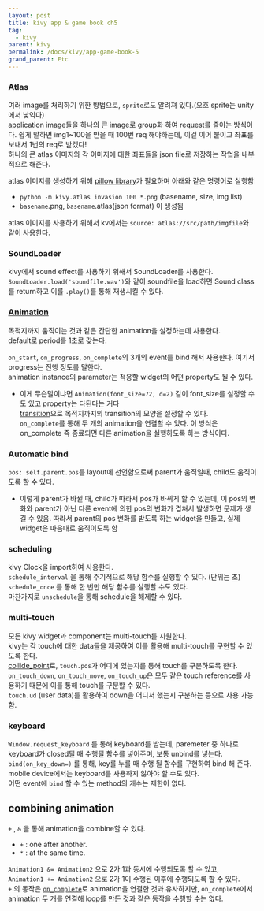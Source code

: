 ```yaml
---
layout: post
title: kivy app & game book ch5
tag:
  - kivy
parent: kivy
permalink: /docs/kivy/app-game-book-5
grand_parent: Etc
---
```


### Atlas
여러 image를 처리하기 위한 방법으로, `sprite`로도 알려져 있다.(오호 sprite는 unity에서 낯익다)  
application image들을 하나의 큰 image로 group화 하여 request를 줄이는 방식이다. 쉽게 말하면 img1~100을 받을 때 100번 req 해야하는데, 이걸 이어 붙이고 좌표를 보내서 1번의 req로 받겠다!  
하나의 큰 atlas 이미지와 각 이미지에 대한 좌표들을 json file로 저장하는 작업을 내부적으로 해준다.  

atlas 이미지를 생성하기 위해 [pillow library](http://python-pillow.github.io/)가 필요하며 아래와 같은 명령어로 실행함  
* `python -m kivy.atlas invasion 100 *.png` (basename, size, img list)
* `basename`.png, `basename`.atlas(json format) 이 생성됨

atlas 이미지를 사용하기 위해서 kv에서는 `source: atlas://src/path/imgfile`와 같이 사용한다.

### SoundLoader
kivy에서 sound effect를 사용하기 위해서 SoundLoader를 사용한다.  
`SoundLoader.load('soundfile.wav')`와 같이 soundfile을 load하면 Sound class를 return하고 이를 `.play()`를 통해 재생시킬 수 있다.

### [Animation](https://kivy.org/doc/stable/api-kivy.animation.html)
목적지까지 움직이는 것과 같은 간단한 animation을 설정하는데 사용한다.  
default로 period를 1초로 갖는다.  

`on_start`, `on_progress`, `on_complete`의 3개의 event를 bind 해서 사용한다. 여기서 progress는 진행 정도를 말한다.  
animation instance의 parameter는 적용할 widget의 어떤 property도 될 수 있다.  
  * 이게 무슨말이냐면 `Animation(font_size=72, d=2)` 같이 font_size를 설정할 수도 있고 property는 다된다는 거다  
[transition](https://kivy.org/doc/stable/api-kivy.animation.html#kivy.animation.AnimationTransition)으로 목적지까지의 transition의 모양을 설정할 수 있다.  
`on_complete`를 통해 두 개의 animation을 연결할 수 있다. 이 방식은 on_complete 즉 종료되면 다른 animation을 실행하도록 하는 방식이다.

### Automatic bind
`pos: self.parent.pos`를 layout에 선언함으로써 parent가 움직일때, child도 움직이도록 할 수 있다.  
  * 이렇게 parent가 바뀔 때, child가 따라서 pos가 바뀌게 할 수 있는데, 이 pos의 변화와 parent가 아닌 다른 event에 의한 pos의 변화가 겹쳐서 발생하면 문제가 생길 수 있음. 따라서 parent의 pos 변화를 받도록 하는 widget을 만들고, 실제 widget은 마음대로 움직이도록 함

### scheduling
kivy Clock을 import하여 사용한다.  
`schedule_interval` 을 통해 주기적으로 해당 함수를 실행할 수 있다. (단위는 초)  
`schedule_once` 를 통해 한 번만 해당 함수를 실행할 수도 있다.  
마찬가지로 `unschedule`을 통해 schedule을 해제할 수 있다.  

### multi-touch
모든 kivy widget과 component는 multi-touch를 지원한다.  
kivy는 각 touch에 대한 data들을 제공하여 이를 활용해 multi-touch를 구현할 수 있도록 한다.  
[collide_point]()로, `touch.pos`가 어디에 있는지를 통해 touch를 구분하도록 한다.  
`on_touch_down`, `on_touch_move`, `on_touch_up`은 모두 같은 touch reference를 사용하기 때문에 이를 통해 touch를 구분할 수 있다.  
`touch.ud` (user data)를 활용하여 down을 어디서 했는지 구분하는 등으로 사용 가능함.

### keyboard
`Window.request_keyboard` 를 통해 keyboard를 받는데, paremeter 중 하나로 keyboard가 closed될 때 수행될 함수를 넣어주며, 보통 unbind를 넣는다.  
`bind(on_key_down=)` 를 통해, key를 누를 때 수행 될 함수를 구현하여 bind 해 준다.  
mobile device에서는 keyboard를 사용하지 않아야 할 수도 있다.  
어떤 event에 `bind` 할 수 있는 method의 개수는 제한이 없다.  

## combining animation
`+` , `&` 을 통해 animation을 combine할 수 있다.  
* `+` : one after another.
* `*` : at the same time.  

`Animation1 &= Animation2` 으로 2가 1과 동시에 수행되도록 할 수 있고,  
`Animation1 += Animation2` 으로 2가 1이 수행된 이후에 수행되도록 할 수 있다.  
`+` 의 동작은 [`on_complete`](##Animation)로 animation을 연결한 것과 유사하지만, `on_complete`에서 animation 두 개를 연결해 loop를 만든 것과 같은 동작을 수행할 수는 없다.